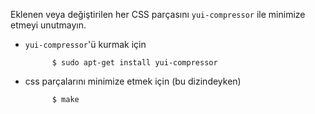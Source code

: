 Eklenen veya değiştirilen her CSS parçasını `yui-compressor` ile minimize
etmeyi unutmayın.

- `yui-compressor`'ü kurmak için

            $ sudo apt-get install yui-compressor

- css parçalarını minimize etmek için (bu dizindeyken)

            $ make
